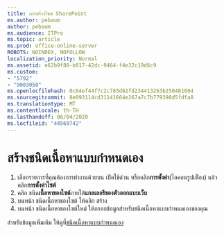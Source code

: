 ```yaml
---
title: การสร้างไซต์ SharePoint
ms.author: pebaum
author: pebaum
ms.audience: ITPro
ms.topic: article
ms.prod: office-online-server
ROBOTS: NOINDEX, NOFOLLOW
localization_priority: Normal
ms.assetid: e62b9f80-b017-42dc-9464-f4e32c19d6c9
ms.custom:
- "5792"
- "9003050"
ms.openlocfilehash: 0c04ef44f7c2c783d61fd234413263b250481604
ms.sourcegitcommit: 8e093114cd31141664e267a7c7b779398d5fdfa8
ms.translationtype: MT
ms.contentlocale: th-TH
ms.lasthandoff: 06/04/2020
ms.locfileid: "44569742"
---
```

# <a name="create-custom-content-types"></a>สร้างชนิดเนื้อหาแบบกําหนดเอง

1. เลือกรายการที่คุณต้องการทํางานด้วยบน เปิดใช้ด่วน หรือคลิก**การตั้งค่า**(ไอคอนรูปเฟือง) แล้วคลิก**การตั้งค่าไซต์**
2. คลิก ชนิด**เนื้อหาของไซต์**ภายใต้**แกลเลอรีของตัวออกแบบเว็บ**
3. บนหน้า ชนิดเนื้อหาของไซต์ ให้คลิก สร้าง
4. บนหน้า ชนิดเนื้อหาของไซต์ใหม่ ให้กรอกข้อมูลสําหรับชนิดเนื้อหาแบบกําหนดเองของคุณ

สําหรับข้อมูลเพิ่มเติม ให้ดูที่[ชนิดเนื้อหาแบบกําหนดเอง](https://support.microsoft.com/office/e1277a2e-a1e8-4473-9126-91a0647766e5#__toc323548991)